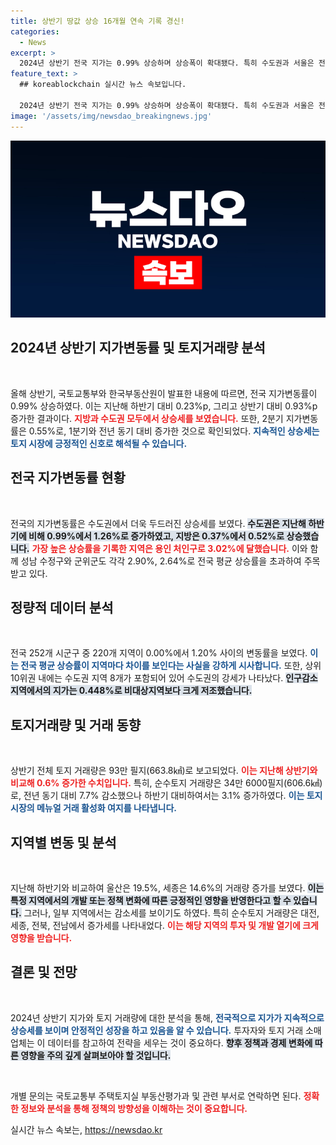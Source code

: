 ```yaml
---
title: 상반기 땅값 상승 16개월 연속 기록 경신!
categories:
  - News
excerpt: >
  2024년 상반기 전국 지가는 0.99% 상승하며 상승폭이 확대됐다. 특히 수도권과 서울은 전국 평균을 초과, 토지 거래량은 지난해 대비 증가. 변화하는 부동산 시장 상황을 한눈에 확인해보세요!
feature_text: >
  ## koreablockchain 실시간 뉴스 속보입니다.

  2024년 상반기 전국 지가는 0.99% 상승하며 상승폭이 확대됐다. 특히 수도권과 서울은 전국 평균을 초과, 토지 거래량은 지난해 대비 증가. 변화하는 부동산 시장 상황을 한눈에 확인해보세요!
image: '/assets/img/newsdao_breakingnews.jpg'
---
```


<p><img src="/assets/img/newsdao_breakingnews.jpg" alt="koreablockchain 속보" /></p>

<h2 data-ke-size="size26">2024년 상반기 지가변동률 및 토지거래량 분석</h2>

<p data-ke-size="size16">&nbsp;</p>

<p>올해 상반기, 국토교통부와 한국부동산원이 발표한 내용에 따르면, 전국 지가변동률이 0.99% 상승하였다. 이는 지난해 하반기 대비 0.23%p, 그리고 상반기 대비 0.93%p 증가한 결과이다. <b><span style="color: #ee2323;">지방과 수도권 모두에서 상승세를 보였습니다.</span></b> 또한, 2분기 지가변동률은 0.55%로, 1분기와 전년 동기 대비 증가한 것으로 확인되었다. <b><span style="color: #1a5490;">지속적인 상승세는 토지 시장에 긍정적인 신호로 해석될 수 있습니다.</span></b></p>

<h2 data-ke-size="size26">전국 지가변동률 현황</h2>

<p data-ke-size="size16">&nbsp;</p>

<p>전국의 지가변동률은 수도권에서 더욱 두드러진 상승세를 보였다. <b><span style="background-color: #21538527;">수도권은 지난해 하반기에 비해 0.99%에서 1.26%로 증가하였고, 지방은 0.37%에서 0.52%로 상승했습니다.</span></b> <b><span style="color: #ee2323;">가장 높은 상승률을 기록한 지역은 용인 처인구로 3.02%에 달했습니다.</span></b> 이와 함께 성남 수정구와 군위군도 각각 2.90%, 2.64%로 전국 평균 상승률을 초과하여 주목받고 있다.</p>

<h2 data-ke-size="size26">정량적 데이터 분석</h2>

<p data-ke-size="size16">&nbsp;</p>

<p>전국 252개 시군구 중 220개 지역이 0.00%에서 1.20% 사이의 변동률을 보였다. <b><span style="color: #1a5490;">이는 전국 평균 상승률이 지역마다 차이를 보인다는 사실을 강하게 시사합니다.</span></b> 또한, 상위 10위권 내에는 수도권 지역 8개가 포함되어 있어 수도권의 강세가 나타났다. <b><span style="background-color: #21538527;">인구감소지역에서의 지가는 0.448%로 비대상지역보다 크게 저조했습니다.</span></b> </p>

<h2 data-ke-size="size26">토지거래량 및 거래 동향</h2>

<p data-ke-size="size16">&nbsp;</p>

<p>상반기 전체 토지 거래량은 93만 필지(663.8㎢)로 보고되었다. <b><span style="color: #ee2323;">이는 지난해 상반기와 비교해 0.6% 증가한 수치입니다.</span></b> 특히, 순수토지 거래량은 34만 6000필지(606.6㎢)로, 전년 동기 대비 7.7% 감소했으나 하반기 대비하여서는 3.1% 증가하였다. <b><span style="color: #1a5490;">이는 토지 시장의 메뉴얼 거래 활성화 여지를 나타냅니다.</span></b></p>

<h2 data-ke-size="size26">지역별 변동 및 분석</h2>

<p data-ke-size="size16">&nbsp;</p>

<p>지난해 하반기와 비교하여 울산은 19.5%, 세종은 14.6%의 거래량 증가를 보였다. <b><span style="background-color: #21538527;">이는 특정 지역에서의 개발 또는 정책 변화에 따른 긍정적인 영향을 반영한다고 할 수 있습니다.</span></b> 그러나, 일부 지역에서는 감소세를 보이기도 하였다. 특히 순수토지 거래량은 대전, 세종, 전북, 전남에서 증가세를 나타내었다. <b><span style="color: #ee2323;">이는 해당 지역의 투자 및 개발 열기에 크게 영향을 받습니다.</span></b></p>

<h2 data-ke-size="size26">결론 및 전망</h2>

<p data-ke-size="size16">&nbsp;</p>

<p>2024년 상반기 지가와 토지 거래량에 대한 분석을 통해, <b><span style="color: #1a5490;">전국적으로 지가가 지속적으로 상승세를 보이며 안정적인 성장을 하고 있음을 알 수 있습니다.</span></b> 투자자와 토지 거래 소매업체는 이 데이터를 참고하여 전략을 세우는 것이 중요하다. <b><span style="background-color: #21538527;">향후 정책과 경제 변화에 따른 영향을 주의 깊게 살펴보아야 할 것입니다.</span></b></p>

<p data-ke-size="size16">&nbsp;</p>

<p>개별 문의는 국토교통부 주택토지실 부동산평가과 및 관련 부서로 연락하면 된다. <b><span style="color: #ee2323;">정확한 정보와 분석을 통해 정책의 방향성을 이해하는 것이 중요합니다.</span></b></p>
실시간 뉴스 속보는, <a href="https://newsdao.kr" rel="dofollow">https://newsdao.kr</a>


